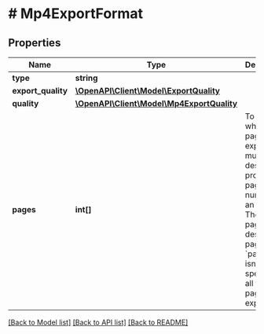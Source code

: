 # # Mp4ExportFormat

## Properties

Name | Type | Description | Notes
------------ | ------------- | ------------- | -------------
**type** | **string** |  |
**export_quality** | [**\OpenAPI\Client\Model\ExportQuality**](ExportQuality.md) |  | [optional]
**quality** | [**\OpenAPI\Client\Model\Mp4ExportQuality**](Mp4ExportQuality.md) |  |
**pages** | **int[]** | To specify which pages to export in a multi-page design, provide the page numbers as an array. The first page in a design is page &#x60;1&#x60;. If &#x60;pages&#x60; isn&#39;t specified, all the pages are exported. | [optional]

[[Back to Model list]](../../README.md#models) [[Back to API list]](../../README.md#endpoints) [[Back to README]](../../README.md)
